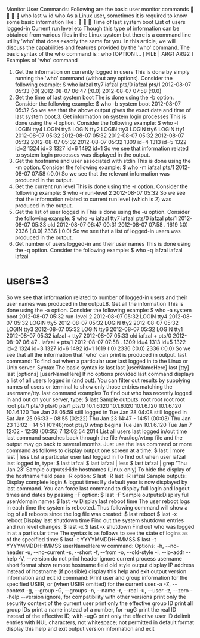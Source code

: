 Monitor User Commands:
Following are the basic user monitor commands




who
last
w
id
who
As a Linux user, sometimes it is required to know some basic information like :



Time of last system boot
List of users logged-in
Current run level etc
Though this type of information can be obtained from various files in the Linux system but there
is a command line utility 'who' that does exactly the same for you. In this article, we will discuss
the capabilities and features provided by the 'who' command.
The basic syntax of the who command is :
who [OPTION]... [ FILE | ARG1 ARG2 ]
Examples of 'who' command
1. Get the information on currently logged in users
This is done by simply running the 'who' command (without any options). Consider the
following example:
$ who
iafzal tty7
iafzal pts/0
iafzal pts/1
2012-08-07 05:33 (:0)
2012-08-07 06:47 (:0.0)
2012-08-07 07:58 (:0.0)
2. Get the time of last system boot
The is done using the -b option. Consider the following example:
$ who -b
system boot
2012-08-07 05:32
So we see that the above output gives the exact date and time of last system boot.3. Get information on system login processes
This is done using the -l option. Consider the following example:
$ who -l
LOGIN
tty4
LOGIN
tty5
LOGIN
tty2
LOGIN
tty3
LOGIN
tty6
LOGIN
tty1
2012-08-07 05:32
2012-08-07 05:32
2012-08-07 05:32
2012-08-07 05:32
2012-08-07 05:32
2012-08-07 05:32
1309 id=4
1313 id=5
1322 id=2
1324 id=3
1327 id=6
1492 id=1
So we see that information related to system login processes was displayed in the output.
4. Get the hostname and user associated with stdin
This is done using the -m option. Consider the following example:
$ who -m
iafzal pts/1
2012-08-07 07:58 (:0.0)
So we see that the relevant information was produced in the output.
5. Get the current run level
This is done using the -r option. Consider the following example:
$ who -r
run-level 2
2012-08-07 05:32
So we see that the information related to current run level (which is 2) was produced in the
output.
6. Get the list of user logged in
This is done using the -u option. Consider the following example:
$ who -u
iafzal tty7
iafzal pts/0
iafzal pts/1
2012-08-07 05:33 old
2012-08-07 06:47 00:31
2012-08-07 07:58
.
1619 (:0)
2336 (:0.0)
2336 (:0.0)
So we see that a list of logged-in users was produced in the output.
7. Get number of users logged-in and their user names
This is done using the -q option. Consider the following example:
$ who -q
iafzal iafzal iafzal
# users=3
So we see that information related to number of logged-in users and their user names was
produced in the output.8. Get all the information
This is done using the -a option. Consider the following example:
$ who -a
system boot 2012-08-07 05:32
run-level 2 2012-08-07 05:32
LOGIN
tty4
2012-08-07 05:32
LOGIN
tty5
2012-08-07 05:32
LOGIN
tty2
2012-08-07 05:32
LOGIN
tty3
2012-08-07 05:32
LOGIN
tty6
2012-08-07 05:32
LOGIN
tty1
2012-08-07 05:32
iafzal + tty7
2012-08-07 05:33 old
iafzal + pts/0
2012-08-07 06:47
.
iafzal + pts/1
2012-08-07 07:58
.
1309 id=4
1313 id=5
1322 id=2
1324 id=3
1327 id=6
1492 id=1
1619 (:0)
2336 (:0.0)
2336 (:0.0)
So we see that all the information that 'who' can print is produced in output.
last command:
To find out when a particular user last logged in to the Linux or Unix server.
Syntax
The basic syntax is:
last
last [userNameHere]
last [tty]
last [options] [userNameHere]
If no options provided last command displays a list of all users logged in (and out). You can
filter out results by supplying names of users or terminal to show only those entries matching the
username/tty.
last command examples
To find out who has recently logged in and out on your server, type:
$ last
Sample outputs:
root
root
root
root
root
pts/1
pts/0
pts/0
pts/1
pts/0
10.1.6.120
10.1.6.120
10.1.6.120
10.1.6.120
10.1.6.120
Tue Jan 28 05:59
still logged in
Tue Jan 28 04:08
still logged in
Sat Jan 25 06:33 - 08:55 (02:22)
Thu Jan 23 14:47 - 14:51 (00:03)
Thu Jan 23 13:02 - 14:51 (01:48)root
pts/0
wtmp begins Tue Jan
10.1.6.120
Tue Jan
7 12:02 - 12:38
(00:35)
7 12:02:54 2014
List all users last logged in/out time
last command searches back through the file /var/log/wtmp file and the output may go back to
several months. Just use the less command or more command as follows to display output one
screen at a time:
$ last | more
last | less
List a particular user last logged in
To find out when user iafzal last logged in, type:
$ last iafzal
$ last iafzal | less
$ last iafzal | grep 'Thu Jan 23'
Sample outputs:Hide hostnames (Linux only)
To hide the display of the hostname field pass -R option:
$ last -R
last -R iafzal
Sample outputs:
Display complete login & logout times
By default year is now displayed by last command. You can force last command to display full
login and logout times and dates by passing -F option:
$ last -F
Sample outputs:Display full user/domain names
$ last -w
Display last reboot time
The user reboot logs in each time the system is rebooted. Thus following command will show a
log of all reboots since the log file was created:
$ last reboot
$ last -x reboot
Display last shutdown time
Find out the system shutdown entries and run level changes:
$ last -x
$ last -x shutdown
Find out who was logged in at a particular time
The syntax is as follows to see the state of logins as of the specified time:
$ last -t YYYYMMDDHHMMSS
$ last -t YYYYMMDDHHMMSS userNameHere
w command:
Options:
-h, --no-header
-u, --no-current
-s, --short
-f, --from
-o, --old-style
-i, --ip-addr
--help
-V, --version
do not print header
ignore current process username
short format
show remote hostname field
old style output
display IP address instead of hostname (if possible)
display this help and exit
output version information and exit
id command:
Print user and group information for the specified USER,
or (when USER omitted) for the current user.-a
-Z, --context
-g, --group
-G, --groups
-n, --name
-r, --real
-u, --user
-z, --zero
--help
--version
ignore, for compatibility with other versions
print only the security context of the current user
print only the effective group ID
print all group IDs
print a name instead of a number, for -ugG
print the real ID instead of the effective ID, with -ugG
print only the effective user ID
delimit entries with NUL characters, not whitespace;
not permitted in default format
display this help and exit
output version information and exit